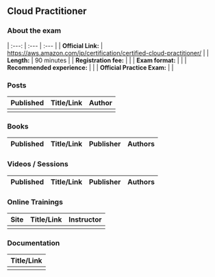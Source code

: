 ## Cloud Practitioner

### About the exam

| :---:         |     :---      |          :--- |
| **Official Link:** | https://aws.amazon.com/jp/certification/certified-cloud-practitioner/ | 
| **Length:** | 90 minutes | 
| **Registration fee:** |  | 
| **Exam format:** |  | 
| **Recommended experience:** |  | 
| **Official Practice Exam:** |  | 

### Posts
| Published | Title/Link | Author |
| :---:         |     :---      |          :--- |
|  |  |  |

### Books
| Published | Title/Link | Publisher | Authors |
| :---:         |     :---     |     :---       |          :--- |

### Videos / Sessions
| Published | Title/Link | Publisher | Authors |
| :---:         |     :---     |     :---       |          :--- |

### Online Trainings
| Site | Title/Link | Instructor |
| :---:         |     :---      |          :--- |
|  | |  |

### Documentation
|  Title/Link |
| :---:         |
| |
